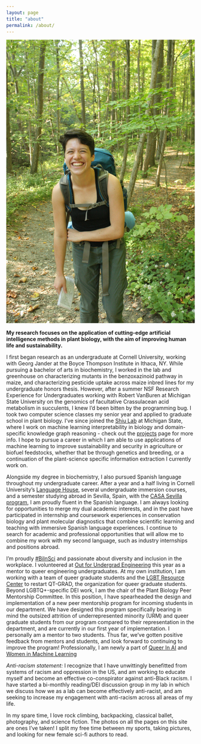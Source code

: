 ```yaml
---
layout: page
title: "about"
permalink: /about/
---
```

![A picture of me on my first solo backpacking trip on the Finger Lakes Trail in Ithaca, NY](../images/backpacking.JPG)


**My research focuses on the application of cutting-edge artificial intelligence methods in plant biology, with the aim of improving human life and sustainability.**<br>

I first began research as an undergraduate at Cornell University, working with Georg Jander at the Boyce Thompson Institute in Ithaca, NY. While pursuing a bachelor of arts in biochemistry, I worked in the lab and greenhouse on characterizing mutants in the benzoxazinoid pathway in maize, and characterizing pesticide uptake across maize inbred lines for my undergraduate honors thesis. However, after a summer NSF Research Experience for Undergraduates working with Robert VanBuren at Michigan State University on the genomics of facultative Crassulacean acid metabolism in succulents, I knew I’d been bitten by the programming bug. I took two computer science classes my senior year and applied to graduate school in plant biology. I’ve since joined the [Shiu Lab](https://shiulab.github.io/) at Michigan State, where I work on machine learning interpretability in biology and domain-specific knowledge graph reasoning - check out the [projects](https://serenalotreck.github.io/projects/) page for more info. I hope to pursue a career in which I am able to use applications of machine learning to improve sustainability and security in agriculture or biofuel feedstocks, whether that be through genetics and breeding, or a continuation of the plant-science specific information extraction I currently work on.<br>

Alongside my degree in biochemistry, I also pursued Spanish language throughout my undergraduate career. After a year and a half living in Cornell University’s [Language House](https://cornell.campusgroups.com/culh/home/), several undergraduate immersion courses, and a semester studying abroad in Sevilla, Spain, with the [CASA Sevilla program](https://casa.education/sevilla), I am proudly fluent in the Spanish language. I am always looking for opportunities to merge my dual academic interests, and in the past have participated in internship and coursework experiences in conservation biology and plant molecular diagnostics that combine scientific learning and teaching with immersive Spanish language experiences. I continue to search for academic and professional opportunities that will allow me to combine my work with my second language, such as industry internships and positions abroad. <br>

I’m proudly [#BiInSci](https://twitter.com/hashtag/biinsci?ref_src=twsrc%5Egoogle%7Ctwcamp%5Eserp%7Ctwgr%5Ehashtag) and passionate about diversity and inclusion in the workplace. I volunteered at [Out for Undergrad Engineering](https://www.outforundergrad.org/engineering) this year as a mentor to queer engineering undergraduates. At my own institution, I am working with a team of queer graduate students and the [LGBT Resource Center](https://lbgtrc.msu.edu/) to restart QT-GRAD, the organization for queer graduate students.  Beyond LGBTQ+-specific DEI work, I am the chair of the Plant Biology Peer Mentorship Committee. In this position, I have spearheaded the design and implementation of a new peer mentorship program for incoming students in our department. We have designed this program specifically bearing in mind the outsized attrition of underrepresented minority (URM) and queer graduate students from our program compared to their representation in the department, and are currently in our first year of implementation. I personally am a mentor to two students. Thus far, we’ve gotten positive feedback from mentors and students, and look forward to continuing to improve the program! Professionally, I am newly a part of [Queer In AI](https://sites.google.com/view/queer-in-ai/about?authuser=0) and [Women in Machine Learning](https://wimlworkshop.org/) <br>

*Anti-racism statement:* I recognize that I have unwittingly benefitted from systems of racism and oppression in the US, and am working to educate myself and become an effective co-conspirator against anti-Black racism. I have started a bi-monthly reading/DEI discussion group in my lab in which we discuss how we as a lab can become effectively anti-racist, and am seeking to increase my engagement with anti-racism across all areas of my life.  <br>

In my spare time, I love rock climbing, backpacking, classical ballet, photography, and science fiction. The photos on all the pages on this site are ones I’ve taken! I split my free time between my sports, taking pictures, and looking for new female sci-fi authors to read.

